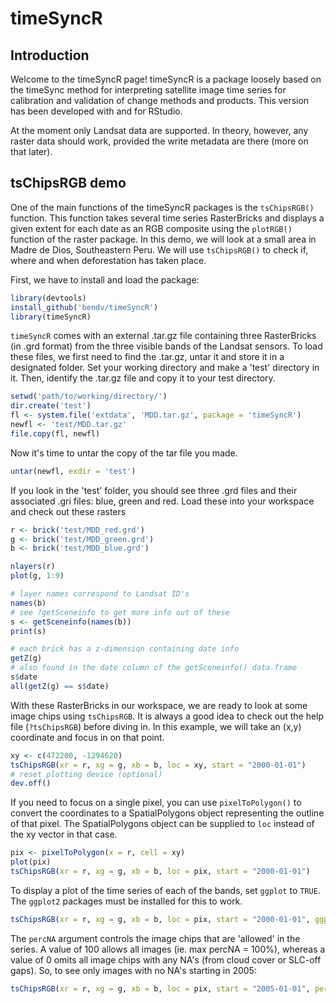timeSyncR
========================================================

## Introduction

Welcome to the timeSyncR page! timeSyncR is a package loosely based on the timeSync method for interpreting satellite image time series for calibration and validation of change methods and products. This version has been developed with and for RStudio. 

At the moment only Landsat data are supported. In theory, however, any raster data should work, provided the write metadata are there (more on that later).



## tsChipsRGB demo

One of the main functions of the timeSyncR packages is the `tsChipsRGB()` function. This function takes several time series RasterBricks and displays a given extent for each date as an RGB composite using the `plotRGB()` function of the raster package. In this demo, we will look at a small area in Madre de Dios, Southeastern Peru. We will use `tsChipsRGB()` to check if, where and when deforestation has taken place.

First, we have to install and load the package:


```r
library(devtools)
install_github('bendv/timeSyncR')
library(timeSyncR)
```

`timeSyncR` comes with an external .tar.gz file containing three RasterBricks (in .grd format) from the three visible bands of the Landsat sensors. To load these files, we first need to find the .tar.gz, untar it and store it in a designated folder. Set your working directory and make a 'test' directory in it. Then, identify the .tar.gz file and copy it to your test directory.


```r
setwd('path/to/working/directory/')
dir.create('test')
fl <- system.file('extdata', 'MDD.tar.gz', package = 'timeSyncR')
newfl <- 'test/MDD.tar.gz'
file.copy(fl, newfl)
```

Now it's time to untar the copy of the tar file you made.


```r
untar(newfl, exdir = 'test')
```

If you look in the 'test' folder, you should see three .grd files and their associated .gri files: blue, green and red. Load these into your workspace and check out these rasters


```r
r <- brick('test/MDD_red.grd')
g <- brick('test/MDD_green.grd')
b <- brick('test/MDD_blue.grd')

nlayers(r)
plot(g, 1:9)

# layer names correspond to Landsat ID's
names(b)
# see ?getSceneinfo to get more info out of these
s <- getSceneinfo(names(b))
print(s)

# each brick has a z-dimension containing date info
getZ(g)
# also found in the date column of the getSceneinfo() data.frame
s$date
all(getZ(g) == s$date)
```

With these RasterBricks in our workspace, we are ready to look at some image chips using `tsChipsRGB`. It is always a good idea to check out the help file (`?tsChipsRGB`) before diving in. In this example, we will take an (x,y) coordinate and focus in on that point.


```r
xy <- c(472200, -1294620)
tsChipsRGB(xr = r, xg = g, xb = b, loc = xy, start = "2000-01-01")
# reset plotting device (optional)
dev.off()
```

If you need to focus on a single pixel, you can use `pixelToPolygon()` to convert the coordinates to a SpatialPolygons object representing the outline of that pixel. The SpatialPolygons object can be supplied to `loc` instead of the xy vector in that case.


```r
pix <- pixelToPolygon(x = r, cell = xy)
plot(pix)
tsChipsRGB(xr = r, xg = g, xb = b, loc = pix, start = "2000-01-01")
```

To display a plot of the time series of each of the bands, set `ggplot` to `TRUE`. The `ggplot2` packages must be installed for this to work.


```r
tsChipsRGB(xr = r, xg = g, xb = b, loc = pix, start = "2000-01-01", ggplot = TRUE)
```

The `percNA` argument controls the image chips that are 'allowed' in the series. A value of 100 allows all images (ie. max percNA = 100%), whereas a value of 0 omits all image chips with any NA's (from cloud cover or SLC-off gaps). So, to see only images with no NA's starting in 2005:


```r
tsChipsRGB(xr = r, xg = g, xb = b, loc = pix, start = "2005-01-01", percNA = 0)
```
